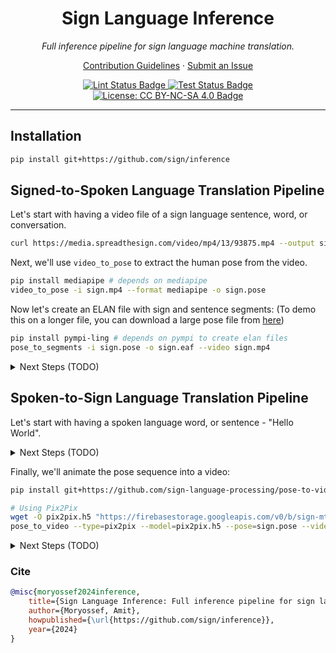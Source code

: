 <h1 align="center">Sign Language Inference</h1>

<p align="center">
  <i>Full inference pipeline for sign language machine translation.</i>
</p>

<p align="center">
  <a href="https://github.com/sign/.github/blob/main/CONTRIBUTING.md">Contribution Guidelines</a>
  ·
  <a href="https://github.com/sign/inference/issues">Submit an Issue</a>
</p>

<p align="center">
  <a href="https://github.com/sign/translate/actions/workflows/lint.yml">
    <img src="https://github.com/sign/inference/actions/workflows/lint.yml/badge.svg" alt="Lint Status Badge" />
  </a>
  <a href="https://github.com/sign/translate/actions/workflows/test.yml">
    <img src="https://github.com/sign/inference/actions/workflows/test.yml/badge.svg" alt="Test Status Badge" />
  </a>
  <a href="https://github.com/sign/translate/blob/master/LICENSE.md">
    <img src="https://img.shields.io/badge/License-CC%20BY--NC--SA%204.0-lightgrey.svg" alt="License: CC BY-NC-SA 4.0 Badge" />
  </a>
</p>

<hr>

## Installation

```bash
pip install git+https://github.com/sign/inference
```

## Signed-to-Spoken Language Translation Pipeline

Let's start with having a video file of a sign language sentence, word, or conversation.

```bash
curl https://media.spreadthesign.com/video/mp4/13/93875.mp4 --output sign.mp4
```

Next, we'll use `video_to_pose` to extract the human pose from the video.

```bash
pip install mediapipe # depends on mediapipe
video_to_pose -i sign.mp4 --format mediapipe -o sign.pose
```

Now let's create an ELAN file with sign and sentence segments:
(To demo this on a longer file, you can download a large pose file
from [here](https://nlp.biu.ac.il/~amit/datasets/poses/holistic/dgs_corpus/1413451-11105600-11163240_a.pose))

```bash
pip install pympi-ling # depends on pympi to create elan files
pose_to_segments -i sign.pose -o sign.eaf --video sign.mp4
```

<details>
  <summary>Next Steps (TODO)</summary>

After looking at the ELAN file, adjusting where needed, we'll transcribe every sign segment into HamNoSys or
SignWriting:

```bash
pose_to_text --notation=signwriting --pose=sign.pose --eaf=sign.eaf
```

After looking at the ELAN file again, fixing any mistakes, we finally translate each sentence segment into spoken
language text:

```bash
text_to_text --sign_language=us --spoken_language=en --eaf=sign.eaf
```

</details>

## Spoken-to-Sign Language Translation Pipeline

Let's start with having a spoken language word, or sentence - "Hello World".

<details>
  <summary>Next Steps (TODO)</summary>

First, we'll translate it into sign language text, in SignWriting format:

```bash
text_to_text --spoken_language=en --sign_language=us \
  --notation=signwriting --text="Hello World" > sign.txt
```

Next, we'll animate the sign language text into a pose sequence:

```bash
text_to_pose --notation=signwriting --text=$(cat sign.txt) --pose=sign.pose
```

</details>


Finally, we'll animate the pose sequence into a video:

```bash
pip install git+https://github.com/sign-language-processing/pose-to-video

# Using Pix2Pix
wget -O pix2pix.h5 "https://firebasestorage.googleapis.com/v0/b/sign-mt-assets/o/models%2Fgenerator%2Fmodel.h5?alt=media"
pose_to_video --type=pix2pix --model=pix2pix.h5 --pose=sign.pose --video=sign.mp4 --upscale
```

<details>
  <summary>Next Steps (TODO)</summary>

```bash
# OR Using StyleGAN3
pose_to_video --type=stylegan3 --pose=sign.pose --video=sign.mp4 --upscale
# OR Using Mixamo
pose_to_video --type=mixamo --pose=sign.pose --video=sign.mp4
```

</details>

### Cite

```bibtex
@misc{moryossef2024inference,
    title={Sign Language Inference: Full inference pipeline for sign language machine translation},
    author={Moryossef, Amit},
    howpublished={\url{https://github.com/sign/inference}},
    year={2024}
}
```
